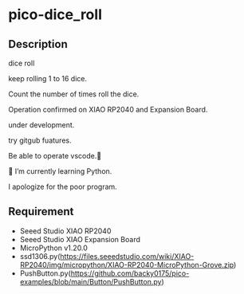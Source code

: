 # pico-dice_roll 
## Description
dice roll

keep rolling 1 to 16 dice.

Count the number of times roll the dice.

Operation confirmed on XIAO RP2040 and Expansion Board.

under development.

try gitgub fuatures.

Be able to operate vscode.🐣

🌱 I’m currently learning Python.

I apologize for the poor program.

## Requirement
* Seeed Studio XIAO RP2040
* Seeed Studio XIAO Expansion Board
* MicroPython v1.20.0
* ssd1306.py(https://files.seeedstudio.com/wiki/XIAO-RP2040/img/micropython/XIAO-RP2040-MicroPython-Grove.zip)
* PushButton.py(https://github.com/backy0175/pico-examples/blob/main/Button/PushButton.py)

